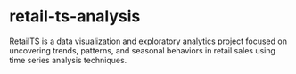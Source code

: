 # retail-ts-analysis
RetailTS is a data visualization and exploratory analytics project focused on uncovering trends, patterns, and seasonal behaviors in retail sales using time series analysis techniques.
